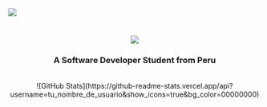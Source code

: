 <img aligh="right" src="https://visitor-badge.laobi.icu/badge?page_id=MichelleFMB.MichelleFMB" />

<h1 align="center">
  <img src="https://readme-typing-svg.herokuapp.com/?font=Fira+Code&pause=1000&color=41F7E3&width=435&lines=Hi!+I'm+Michelle+Moreno!;" />
</h1>

<h3 align= "center">
  A Software Developer Student from Peru
</h3>

<br/>

<div align= "center">
   ![GitHub Stats](https://github-readme-stats.vercel.app/api?username=tu_nombre_de_usuario&show_icons=true&bg_color=00000000)
</div>
